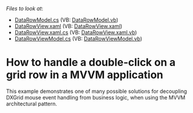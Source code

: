 <!-- default file list -->
*Files to look at*:

* [DataRowModel.cs](./CS/SampleMVVM/DataRowModel.cs) (VB: [DataRowModel.vb](./VB/SampleMVVM/DataRowModel.vb))
* [DataRowView.xaml](./CS/SampleMVVM/DataRowView.xaml) (VB: [DataRowView.xaml](./VB/SampleMVVM/DataRowView.xaml))
* [DataRowView.xaml.cs](./CS/SampleMVVM/DataRowView.xaml.cs) (VB: [DataRowView.xaml.vb](./VB/SampleMVVM/DataRowView.xaml.vb))
* [DataRowViewModel.cs](./CS/SampleMVVM/DataRowViewModel.cs) (VB: [DataRowViewModel.vb](./VB/SampleMVVM/DataRowViewModel.vb))
<!-- default file list end -->
# How to handle a double-click on a grid row in a MVVM application


<p>This example demonstrates one of many possible solutions for decoupling DXGrid mouse event handling from business logic, when using the MVVM architectural pattern.</p>

<br/>


